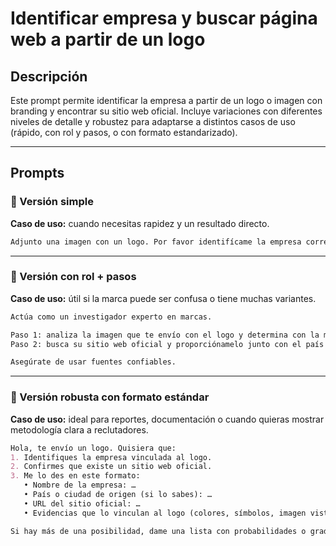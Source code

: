 # Identificar empresa y buscar página web a partir de un logo

## Descripción

Este prompt permite identificar la empresa a partir de un logo o imagen con branding y encontrar su sitio web oficial. Incluye variaciones con diferentes niveles de detalle y robustez para adaptarse a distintos casos de uso (rápido, con rol y pasos, o con formato estandarizado).

---

## Prompts

### 🔹 Versión simple

**Caso de uso:** cuando necesitas rapidez y un resultado directo.

```md
Adjunto una imagen con un logo. Por favor identifícame la empresa correspondiente y busca su sitio web oficial. Dame la URL principal, el nombre exacto de la empresa, país de origen (si lo sabes), y verifica que la página sea auténtica.
```
---

### 🔹 Versión con rol + pasos

**Caso de uso:** útil si la marca puede ser confusa o tiene muchas variantes.

```md
Actúa como un investigador experto en marcas.

Paso 1: analiza la imagen que te envío con el logo y determina con la mayor certeza posible el nombre de la empresa.  
Paso 2: busca su sitio web oficial y proporciónamelo junto con el país de origen y una breve explicación de por qué crees que esa es la empresa correcta (por ejemplo, coincidencias de imagen corporativa, colores, tipografía, referencias externas).  

Asegúrate de usar fuentes confiables.
```

---

### 🔹 Versión robusta con formato estándar

**Caso de uso:** ideal para reportes, documentación o cuando quieras mostrar metodología clara a reclutadores.

```md
Hola, te envío un logo. Quisiera que:  
1. Identifiques la empresa vinculada al logo.  
2. Confirmes que existe un sitio web oficial.  
3. Me lo des en este formato:  
   • Nombre de la empresa: …  
   • País o ciudad de origen (si lo sabes): …  
   • URL del sitio oficial: …  
   • Evidencias que lo vinculan al logo (colores, símbolos, imagen vista en la web, etc.).  

Si hay más de una posibilidad, dame una lista con probabilidades o grado de certeza.
```